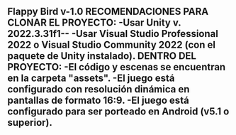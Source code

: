 Flappy Bird   v-1.0
RECOMENDACIONES PARA CLONAR EL PROYECTO:
-Usar Unity v. 2022.3.31f1--
-Usar Visual Studio Professional 2022   o    Visual Studio Community 2022 (con el paquete de Unity instalado).
DENTRO DEL PROYECTO:
-El código y escenas se encuentran en la carpeta "assets".
-El juego está configurado con resolución dinámica en pantallas de formato 16:9.
-El juego está configurado para ser porteado en Android (v5.1 o superior).
-
